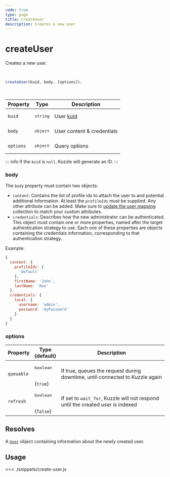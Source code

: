 ```yaml
---
code: true
type: page
title: createUser
description: Creates a new user
---
```


# createUser

Creates a new user.

<br />

```js
createUser(kuid, body, [options]);
```

<br />

| Property | Type | Description |
|--- |--- |--- |
| `kuid` | <pre>string</pre> | User [kuid](/core/2/guides/main-concepts/authentication#kuzzle-user-identifier-kuid) |
| `body` | <pre>object</pre> | User content &amp; credentials |
| `options` | <pre>object</pre> | Query options |

::: info
If the `kuid` is `null`, Kuzzle will generate an ID.
:::

### body

The `body` property must contain two objects:
- `content`: Contains the list of profile ids to attach the user to and potential additional information. At least the `profileIds` must be supplied.
Any other attribute can be added. 
Make sure to [update the user mapping](/sdk/js/7/controllers/security/update-user-mapping) collection to match your custom attributes.
- `credentials`: Describes how the new administrator can be authenticated. This object must contain one or more 
properties, named after the target authentication strategy to use. Each one of these properties are objects
containing the credentials information, corresponding to that authentication strategy.

Example: 

```js
{
  content: {
    profileIds: [
      'default'
    ],
    firstName: 'John',
    lastName: 'Doe'
  },
  credentials: {
    local: {
      username: 'admin',
      password: 'myPassword'
    }
  }
}
```

### options

| Property | Type<br />(default) | Description |
| --- | --- | --- |
| `queuable` | <pre>boolean</pre><br />(`true`) | If true, queues the request during downtime, until connected to Kuzzle again |
| `refresh` | <pre>boolean</pre><br />(`false`) | If set to `wait_for`, Kuzzle will not respond until the created user is indexed |

## Resolves

A [`User`](sdk/js/6/core-classes/user/introduction) object containing information about the newly created user.

## Usage

<<< ./snippets/create-user.js
